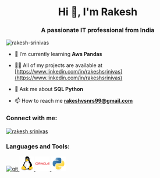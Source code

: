 <h1 align="center">Hi 👋, I'm Rakesh</h1>
<h3 align="center">A passionate IT professional from India</h3>

<p align="left"> <img src="https://komarev.com/ghpvc/?username=rakesh-srinivas&label=Profile%20views&color=0e75b6&style=flat" alt="rakesh-srinivas" /> </p>

- 🌱 I’m currently learning **Aws Pandas**

- 👨‍💻 All of my projects are available at [https://www.linkedin.com/in/rakeshsrinivas](https://www.linkedin.com/in/rakeshsrinivas)

- 💬 Ask me about **SQL Python**

- 📫 How to reach me **rakeshvsnrs99@gmail.com**

<h3 align="left">Connect with me:</h3>
<p align="left">
<a href="https://linkedin.com/in/rakesh srinivas" target="blank"><img align="center" src="https://raw.githubusercontent.com/rahuldkjain/github-profile-readme-generator/master/src/images/icons/Social/linked-in-alt.svg" alt="rakesh srinivas" height="30" width="40" /></a>
</p>

<h3 align="left">Languages and Tools:</h3>
<p align="left"> <a href="https://git-scm.com/" target="_blank" rel="noreferrer"> <img src="https://www.vectorlogo.zone/logos/git-scm/git-scm-icon.svg" alt="git" width="40" height="40"/> </a> <a href="https://www.linux.org/" target="_blank" rel="noreferrer"> <img src="https://raw.githubusercontent.com/devicons/devicon/master/icons/linux/linux-original.svg" alt="linux" width="40" height="40"/> </a> <a href="https://www.oracle.com/" target="_blank" rel="noreferrer"> <img src="https://raw.githubusercontent.com/devicons/devicon/master/icons/oracle/oracle-original.svg" alt="oracle" width="40" height="40"/> </a> <a href="https://www.python.org" target="_blank" rel="noreferrer"> <img src="https://raw.githubusercontent.com/devicons/devicon/master/icons/python/python-original.svg" alt="python" width="40" height="40"/> </a> </p>
